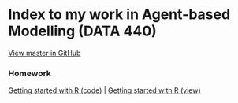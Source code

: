 # Index to my work in Agent-based Modelling (DATA 440)

[View master in GitHub](https://github.com/micrittenden/Data440-AgentBasedModelling)

### Homework

[Getting started with R (code)](https://github.com/micrittenden/Data440-AgentBasedModelling/blob/master/HW/Getting_started_w_R/getting_started_w_R.R)
 | 
[Getting started with R (view)](https://micrittenden.github.io/Data440-AgentBasedModelling/blob/master/HW/Getting_started_w_R/README.md)